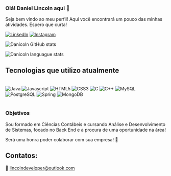 ### Olá! Daniel Lincoln aqui 👋

Seja bem vindo ao meu perfil! Aqui você encontrará um pouco das minhas atividades. Espero que curta!

[![LinkedIn](https://img.shields.io/badge/LinkedIn-0077B5?style=for-the-badge&logo=linkedin&logoColor=white)](https://www.linkedin.com/in/daniellincolndev/)
[![Instagram](https://img.shields.io/badge/Instagram-E4405F?style=for-the-badge&logo=instagram&logoColor=white)](https://www.instagram.com/daniellincolnoficial/)

![Danicoln GitHub stats](https://github-readme-stats.vercel.app/api?username=danicoln&show_icons=true&theme=dark)

![Danicoln languague stats](https://github-readme-stats.vercel.app/api/top-langs/?username=danicoln&layout=compact)

## Tecnologias que utilizo atualmente

<div style="display: inline_block"><br/>
  <img align="center" alt="Java" src="https://img.shields.io/badge/Java-ED8B00?style=for-the-badge&logo=java&logoColor=white" />
  <img align="center" alt="Javascript" src="https://img.shields.io/badge/JavaScript-F7DF1E?style=for-the-badge&logo=javascript&logoColor=black" />
  <img align="center" alt="HTML5" src="https://img.shields.io/badge/HTML5-E34F26?style=for-the-badge&logo=html5&logoColor=white" />
  <img align="center" alt="CSS3" src="https://img.shields.io/badge/CSS3-1572B6?style=for-the-badge&logo=css3&logoColor=white" />
   <img align="center" alt="C" src="https://img.shields.io/badge/C-00599C?style=for-the-badge&logo=c&logoColor=white" />
    <img align="center" alt="C++" src="https://img.shields.io/badge/C%2B%2B-00599C?style=for-the-badge&logo=c%2B%2B&logoColor=white" />
   <img align="center" alt="MySQL" src="https://img.shields.io/badge/MySQL-00000F?style=for-the-badge&logo=mysql&logoColor=white" />
  <img align="center" alt="PostgreSQL" src="https://img.shields.io/badge/PostgreSQL-316192?style=for-the-badge&logo=postgresql&logoColor=white" />
   <img align="center" alt="Spring" src="https://img.shields.io/badge/Spring-6DB33F?style=for-the-badge&logo=spring&logoColor=white" />
  <img align="center" alt="MongoDB" src="https://img.shields.io/badge/MongoDB-4EA94B?style=for-the-badge&logo=mongodb&logoColor=white" />
  </div><br/>
  
  ### Objetivos
  Sou formado em Ciências Contábeis e cursando Análise e Desenvolvimento de Sistemas, focado no Back End e a procura de uma oportunidade na área!
 
  Será uma honra poder colaborar com sua empresa! 🤝
  
## Contatos:
📧 lincolndeveloper@outlook.com
